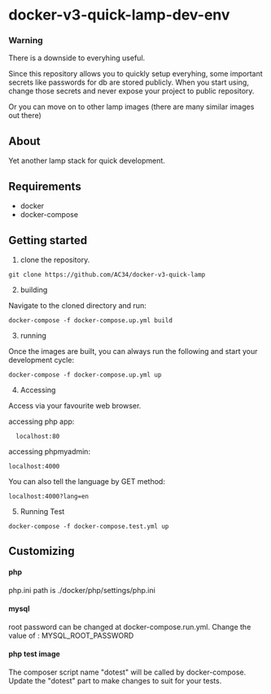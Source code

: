 # docker-v3-quick-lamp-dev-env

### Warning
There is a downside to everyhing useful.

Since this repository allows you to quickly setup everyhing, some important secrets like passwords for db are stored publicly. 
When you start using, change those secrets and never expose your project to public repository. 

Or you can move on to other lamp images (there are many similar images out there)

## About
Yet another lamp stack for quick development.

## Requirements
 - docker
 - docker-compose

## Getting started
1) clone the repository. 

```
git clone https://github.com/AC34/docker-v3-quick-lamp
```
2) building

Navigate to the cloned directory and run:
```
docker-compose -f docker-compose.up.yml build
```

3) running

Once the images are  built, you can always run the following and start your development cycle:
```
docker-compose -f docker-compose.up.yml up
```
4) Accessing

Access via your favourite web browser.

accessing php app:
```
  localhost:80
```
accessing phpmyadmin:
  ```
  localhost:4000
  ```
  You can also tell the language by GET method:
  ```
  localhost:4000?lang=en
  ```

5) Running Test

```
docker-compose -f docker-compose.test.yml up
```

## Customizing
#### php

php.ini path is ./docker/php/settings/php.ini

#### mysql

root password can be changed at docker-compose.run.yml.
Change the value of : MYSQL_ROOT_PASSWORD

#### php test image
	
The composer script name "dotest" will be called by docker-compose.
Update the "dotest" part to make changes to suit for your tests.

